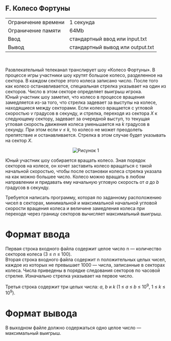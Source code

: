 ## F. Колесо Фортуны

|                     |           |
|---------------------|-----------|
| Ограничение времени | 1 секунда |
| Ограничение памяти  | 64Mb      |
| Ввод                | стандартный ввод или input.txt  |
| Вывод               | стандартный вывод или output.txt |

<br>

Развлекательный телеканал транслирует шоу «Колесо Фортуны». В процессе игры участники шоу крутят большое колесо, разделенное на сектора. В каждом секторе этого колеса записано число. После того как колесо останавливается, специальная стрелка указывает на один из секторов. Число в этом секторе определяет выигрыш игрока.  
Юный участник шоу заметил, что колесо в процессе вращения замедляется из-за того, что стрелка задевает за выступы на колесе, находящиеся между секторами. Если колесо вращается с угловой скоростью *v* градусов в секунду, и стрелка, переходя из сектора *X* к следующему сектору, задевает за очередной выступ, то текущая угловая скорость движения колеса уменьшается на *k* градусов в секунду. При этом если *v ≤ k*, то колесо не может преодолеть препятствие и останавливается. Стрелка в этом случае будет указывать на сектор *X*.

<div align="center">
  <img src="../.github/Яндекс_52F_Рисунок_1.PNG" alt="Рисунок 1">
</div>

Юный участник шоу собирается вращать колесо. Зная порядок секторов на колесе, он хочет заставить колесо вращаться с такой начальной скоростью, чтобы после остановки колеса стрелка указала на как можно большее число. Колесо можно вращать в любом направлении и придавать ему начальную угловую скорость от *a* до *b* градусов в секунду.

Требуется написать программу, которая по заданному расположению чисел в секторах, минимальной и максимальной начальной угловой скорости вращения колеса и величине замедления колеса при переходе через границу секторов вычисляет максимальный выигрыш.

# Формат ввода

Первая строка входного файла содержит целое число n — количество секторов колеса (3 ≤ *n* ≤ 100).  
Вторая строка входного файла содержит n положительных целых чисел, каждое из которых не превышает 1000 — числа, записанные в секторах колеса. Числа приведены в порядке следования секторов по часовой стрелке. Изначально стрелка указывает на первое число.

Третья строка содержит три целых числа: *a*, *b* и *k* (1 ≤ *a* ≤ *b* ≤ 10<sup>9</sup>, 1 ≤ *k* ≤ 10<sup>9</sup>).

# Формат вывода

В выходном файле должно содержаться одно целое число — максимальный выигрыш.
